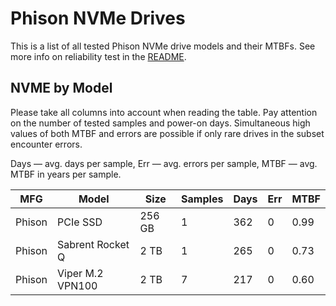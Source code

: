 Phison NVMe Drives
==================

This is a list of all tested Phison NVMe drive models and their MTBFs. See more
info on reliability test in the [README](https://github.com/linuxhw/EnterpriseDrive).

NVME by Model
------------

Please take all columns into account when reading the table. Pay attention on the
number of tested samples and power-on days. Simultaneous high values of both MTBF
and errors are possible if only rare drives in the subset encounter errors.

Days — avg. days per sample,
Err  — avg. errors per sample,
MTBF — avg. MTBF in years per sample.

| MFG       | Model              | Size   | Samples | Days  | Err   | MTBF   |
|-----------|--------------------|--------|---------|-------|-------|--------|
| Phison    | PCIe SSD           | 256 GB | 1       | 362   | 0     | 0.99   |
| Phison    | Sabrent Rocket Q   | 2 TB   | 1       | 265   | 0     | 0.73   |
| Phison    | Viper M.2 VPN100   | 2 TB   | 7       | 217   | 0     | 0.60   |
